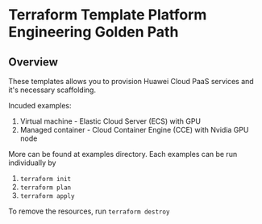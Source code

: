 # Terraform Template Platform Engineering Golden Path

## Overview
These templates allows you to provision Huawei Cloud PaaS services and it's necessary scaffolding. 

Incuded examples:
1. Virtual machine - Elastic Cloud Server (ECS) with GPU
2. Managed container - Cloud Container Engine (CCE) with Nvidia GPU node

More can be found at examples directory.
Each examples can be run individually by
1. ```terraform init```
2. ```terraform plan```
3. ```terraform apply```

To remove the resources, run ```terraform destroy```
